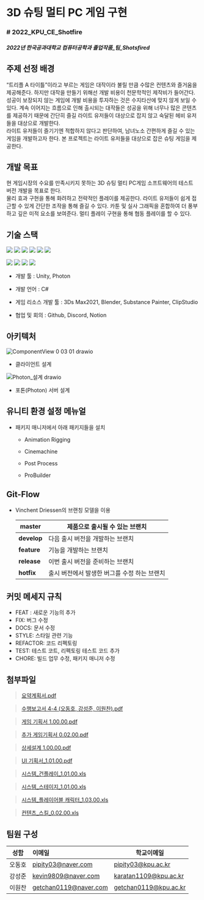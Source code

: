 # 3D 슈팅 멀티 PC 게임 구현

### # 2022_KPU_CE_Shotfire

##### 2022년 한국공과대학교 컴퓨터공학과 졸업작품_팀_Shotsfired

## 

## 주제 선정 배경

“트리플 A 타이틀”이라고 부르는 게임은 대작이라 불릴 만큼 수많은 컨텐츠와 즐거움을 제공해준다. 하지만 대작을 만들기 위해선 개발 비용이 천문학적인 제작비가 들어간다. 성공이 보장되지 않는 게임에 개발 비용을 투자하는 것은 수지타산에 맞지 않게 보일 수 있다. 계속 이어지는 흐름으로 인해 출시되는 대작들은 성공을 위해 너무나 많은 콘텐츠를 제공하기 때문에 간단히 즐길 라이트 유저들이 대상으로 잡지 않고 숙달된 헤비 유저들을 대상으로 개발한다.  
라이트 유저들이 즐기기엔 적합하지 않다고 판단하여, 남녀노소 간편하게 즐길 수 있는 게임을 개발하고자 한다. 본 프로젝트는 라이트 유저들을 대상으로 잡은 슈팅 게임을 제공한다.

## 

## 개발 목표

현 게임시장의 수요를 만족시키지 못하는 3D 슈팅 멀티 PC게임 소프트웨어의 테스트 버전 개발을 목표로 한다.  
물리 효과 구현을 통해 화려하고 전략적인 플레이를 제공한다. 라이트 유저들이 쉽게 접근할 수 있게 간단한 조작을 통해 즐길 수 있다. 카툰 및 실사 그래픽을 혼합하여 더 풍부하고 깊은 미적 요소를 보여준다. 멀티 플레이 구현을 통해 협동 플레이를 할 수 있다.

## 

## 기술 스택

<img src="https://img.shields.io/badge/Unity-100000?style=for-the-badge&logo=unity&logoColor=white"></img>
<img src="https://img.shields.io/badge/C%23-239120?style=for-the-badge&logo=c-sharp&logoColor=white"></img>
<img src="https://img.shields.io/badge/GitHub-100000?style=for-the-badge&logo=github&logoColor=white"></img>
<img src="https://img.shields.io/badge/Discord-7289DA?style=for-the-badge&logo=discord&logoColor=white"></img>
<img src="https://img.shields.io/badge/Notion-%23000000.svg?style=for-the-badge&logo=notion&logoColor=white"></img>
<img src="https://img.shields.io/badge/Blender-F5792A?style=for-the-badge&logo=Blender&logoColor=white"></img>

<img src="https://img.shields.io/badge/-Photon-blue"></img>
<img src="https://img.shields.io/badge/-3Ds Max2021-red"></img>
<img src="https://img.shields.io/badge/-Substance Painter-yellow"></img>
<img src="https://img.shields.io/badge/-ClipStudio-inactive"></img>

* 개발 툴 : Unity, Photon

* 개발 언어 : C#

* 게임 리소스 개발 툴 : 3Ds Max2021, Blender, Substance Painter, ClipStudio

* 협업 및 회의 : Github, Discord, Notion

## 

## 아키텍처

![ComponentView 0 03 01 drawio](https://user-images.githubusercontent.com/49605591/158057188-40c790da-8100-4c53-82ba-3dc49219967b.png)

* 클라이언트 설계

![Photon_설계 drawio](https://user-images.githubusercontent.com/49605591/158057189-3b18287f-c8ae-4374-85fb-6f14490213d8.png)

* 포톤(Photon) 서버 설계

## 유니티 환경 설정 메뉴얼

- 패키지 매니저에서 아래 패키지들을 설치
  
  - Animation Rigging
  
  - Cinemachine
  
  - Post Process
  
  - ProBuilder

## Git-Flow

- Vinchent Driessen의 브랜칭 모델을 이용
  
  | **master**  | 제품으로 출시될 수 있는 브랜치         |
  | ----------- | ------------------------- |
  | **develop** | 다음 출시 버전을 개발하는 브랜치        |
  | **feature** | 기능을 개발하는 브랜치              |
  | **release** | 이번 출시 버전을 준비하는 브랜치        |
  | **hotfix**  | 출시 버전에서 발생한 버그를 수정 하는 브랜치 |

## 커밋 메세지 규칙

- FEAT : 새로운 기능의 추가
- FIX: 버그 수정
- DOCS: 문서 수정
- STYLE: 스타일 관련 기능
- REFACTOR: 코드 리펙토링
- TEST: 테스트 코트, 리펙토링 테스트 코드 추가
- CHORE: 빌드 업무 수정, 패키지 매니저 수정 

## 첨부파일

> [요약계획서.pdf](https://github.com/DonghoOh-pipity03/2022_KPU_CE_Shotfire/files/8369526/default.pdf)

> [수행보고서 4-4 (오동호, 강성준, 이원찬).pdf](https://github.com/DonghoOh-pipity03/2022_KPU_CE_Shotfire/files/8369527/4-4.pdf)

> [게임 기획서 1.00.00.pdf](https://github.com/DonghoOh-pipity03/2022_KPU_CE_Shotfire/files/8369529/1.00.00.pdf)

> [추가 게임기획서 0.02.00.pdf](https:/~~/github.com/~~DonghoOh-pipity03/2022_KPU_CE_Shotfire/files/8369535/0.02.00.pdf)

> [상세설계 1.00.00.pdf](https://github.com/DonghoOh-pipity03/2022_KPU_CE_Shotfire/files/8369530/1.00.00.pdf)

> [UI 기획서_1.01.00.pdf](https://github.com/DonghoOh-pipity03/2022_KPU_CE_Shotfire/files/8369539/UI._1.01.00.pdf)

> [시스템_건플레이_1.01.00.xls](https://github.com/DonghoOh-pipity03/2022_KPU_CE_Shotfire/files/8369553/_._1.01.00.xls)

> [시스템_스테이지_1.01.00.xls](https://github.com/DonghoOh-pipity03/2022_KPU_CE_Shotfire/files/8369559/_._1.01.00.xls)

> [시스템_플레이어블 캐릭터_1.03.00.xls](https://github.com/DonghoOh-pipity03/2022_KPU_CE_Shotfire/files/8369562/_._1.03.00.xls)

> [컨텐츠_스킬_0.02.00.xls](https://github.com/DonghoOh-pipity03/2022_KPU_CE_Shotfire/files/8369566/_._0.02.00.xls)

## 팀원 구성

| 성함  | 이메일                                                   | 학교이메일                                                 |
| --- |:----------------------------------------------------- | ----------------------------------------------------- |
| 오동호 | [pipity03@naver.com](mailto:pipity03@naver.com)       | [pipity03@kpu.ac.kr](mailto:pipity03@kpu.ac.kr)       |
| 강성준 | [kevin9809@naver.com](mailto:kevin9809@naver.com)     | [karatan1109@kpu.ac.kr](mailto:karatan1109@kpu.ac.kr) |
| 이원찬 | [getchan0119@naver.com](mailto:getchan0119@naver.com) | [getchan0119@kpu.ac.kr](mailto:getchan0119@kpu.ac.kr) |
